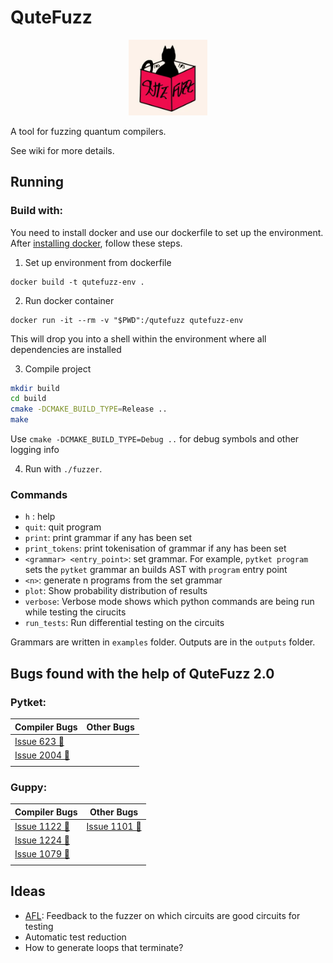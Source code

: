 # QuteFuzz

<p align="center" width="100%">
    <img width="25%" src="etc/qutefuzz.png">

A tool for fuzzing quantum compilers.

See wiki for more details.

## Running

### Build with:

You need to install docker and use our dockerfile to set up the environment. After [installing docker](https://docs.docker.com/engine/install/), follow these steps.

1. Set up environment from dockerfile

```
docker build -t qutefuzz-env .
```

2. Run docker container
```
docker run -it --rm -v "$PWD":/qutefuzz qutefuzz-env
```

This will drop you into a shell within the environment where all dependencies are installed

3. Compile project

```sh
mkdir build
cd build
cmake -DCMAKE_BUILD_TYPE=Release ..
make
```

Use `cmake -DCMAKE_BUILD_TYPE=Debug ..` for debug symbols and other logging info

4. Run with `./fuzzer`.

### Commands

- `h` : help
- `quit`: quit program
- `print`: print grammar if any has been set
- `print_tokens`: print tokenisation of grammar if any has been set
- `<grammar> <entry_point>`: set grammar. For example, `pytket program` sets the `pytket` grammar an builds AST with `program` entry point
- `<n>`: generate n programs from the set grammar
- `plot`: Show probability distribution of results
- `verbose`: Verbose mode shows which python commands are being run while testing the cirucits
- `run_tests`: Run differential testing on the circuits

Grammars are written in `examples` folder.
Outputs are in the `outputs` folder. 

## Bugs found with the help of QuteFuzz 2.0

### Pytket:

| Compiler Bugs | Other Bugs |
|---------------|------------|
| [Issue 623 &#x1F41E;](https://github.com/CQCL/pytket-quantinuum/issues/623) |  |
| [Issue 2004  &#x1F41E;](https://github.com/CQCL/tket/issues/2004) | 
| | |

### Guppy:

| Compiler Bugs | Other Bugs |
|---------------|------------|
| [Issue 1122 &#x1F41E;](https://github.com/CQCL/guppylang/issues/1122)  | [Issue 1101 &#x1F41E;](https://github.com/CQCL/guppylang/issues/1101)|
| [Issue 1224 &#x1F41E;](https://github.com/CQCL/guppylang/issues/1224) | |
| [Issue 1079 &#x1F41E;](https://github.com/CQCL/tket2/issues/1079) | |
| | |

## Ideas

- [AFL](https://github.com/google/AFL): Feedback to the fuzzer on which circuits are good circuits for testing
- Automatic test reduction
- How to generate loops that terminate?


